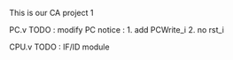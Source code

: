 This is our CA project 1


PC.v
	TODO : modify PC
	notice : 1. add PCWrite_i
             2. no rst_i

CPU.v
	TODO : IF/ID module
	